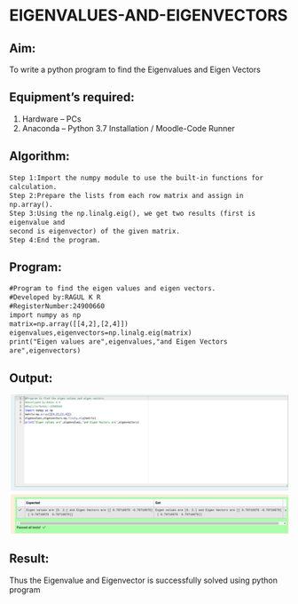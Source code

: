 # EIGENVALUES-AND-EIGENVECTORS
## Aim:
To write a python program to find the Eigenvalues and Eigen Vectors
## Equipment’s required:
1. 	Hardware – PCs
2. 	Anaconda – Python 3.7 Installation / Moodle-Code Runner
## Algorithm:
``````
Step 1:Import the numpy module to use the built-in functions for
calculation.
Step 2:Prepare the lists from each row matrix and assign in np.array().
Step 3:Using the np.linalg.eig(), we get two results (first is eigenvalue and
second is eigenvector) of the given matrix.
Step 4:End the program.
``````
## Program:
``````
#Program to find the eigen values and eigen vectors.
#Developed by:RAGUL K R
#RegisterNumber:24900660
import numpy as np 
matrix=np.array([[4,2],[2,4]])
eigenvalues,eigenvectors=np.linalg.eig(matrix)
print("Eigen values are",eigenvalues,"and Eigen Vectors are",eigenvectors)
``````
## Output:
![Output](1.png)
## Result:
Thus the Eigenvalue and Eigenvector is successfully solved using python program

